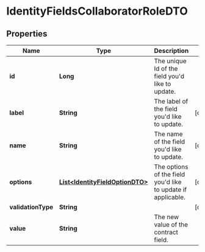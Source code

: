 # IdentityFieldsCollaboratorRoleDTO

## Properties
Name | Type | Description | Notes
------------ | ------------- | ------------- | -------------
**id** | **Long** | The unique Id of the field you&#x27;d like to update. | 
**label** | **String** | The label of the field you&#x27;d like to update. |  [optional]
**name** | **String** | The name of the field you&#x27;d like to update. |  [optional]
**options** | [**List&lt;IdentityFieldOptionDTO&gt;**](IdentityFieldOptionDTO.md) | The options of the field you&#x27;d like to update if applicable. |  [optional]
**validationType** | **String** |  |  [optional]
**value** | **String** | The new value of the contract field. | 
